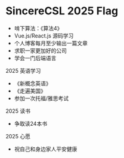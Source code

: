#  SincereCSL 2025 Flag

- 啃下算法：《算法4》
- Vue.js/React.js 源码学习
- 个人博客每月至少输出一篇文章
- 求职一家更加好的公司
- 学会一门后端语言

2025 英语学习

- 《新概念英语》
- 《走遍美国》
-  参加一次托福/雅思考试

2025 读书
- 争取读24本书

2025 心愿
- 祝自己和身边家人平安健康
